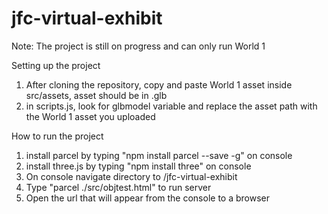 # jfc-virtual-exhibit

Note: The project is still on progress and can only run World 1

Setting up the project
1. After cloning the repository, copy and paste World 1 asset inside src/assets, asset should be in .glb
2. in scripts.js, look for glbmodel variable and replace the asset path with the World 1 asset you uploaded

How to run the project
1. install parcel by typing "npm install parcel --save -g" on console
2. install three.js by typing "npm install three" on console
3. On console navigate directory to /jfc-virtual-exhibit
4. Type "parcel ./src/objtest.html" to run server
5. Open the url that will appear from the console to a browser

